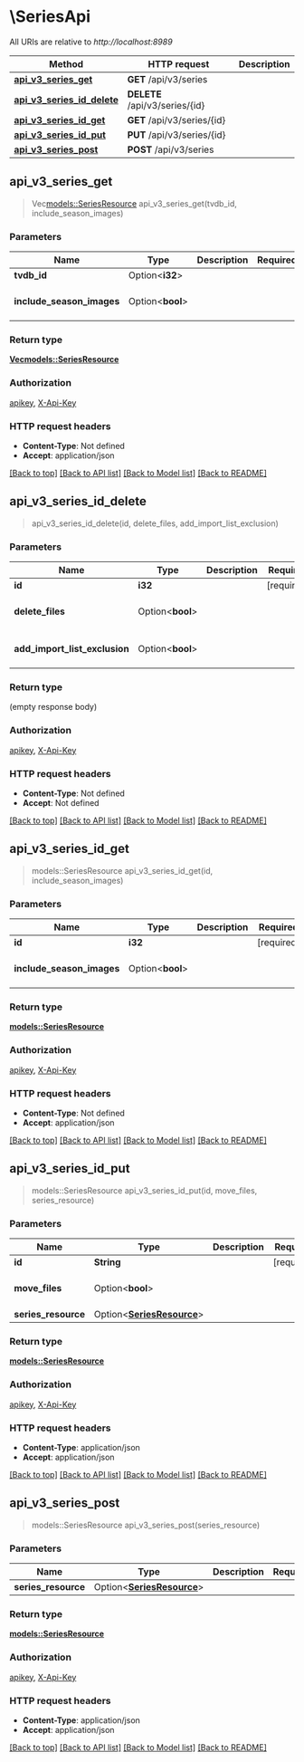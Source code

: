 # \SeriesApi

All URIs are relative to *http://localhost:8989*

Method | HTTP request | Description
------------- | ------------- | -------------
[**api_v3_series_get**](SeriesApi.md#api_v3_series_get) | **GET** /api/v3/series | 
[**api_v3_series_id_delete**](SeriesApi.md#api_v3_series_id_delete) | **DELETE** /api/v3/series/{id} | 
[**api_v3_series_id_get**](SeriesApi.md#api_v3_series_id_get) | **GET** /api/v3/series/{id} | 
[**api_v3_series_id_put**](SeriesApi.md#api_v3_series_id_put) | **PUT** /api/v3/series/{id} | 
[**api_v3_series_post**](SeriesApi.md#api_v3_series_post) | **POST** /api/v3/series | 



## api_v3_series_get

> Vec<models::SeriesResource> api_v3_series_get(tvdb_id, include_season_images)


### Parameters


Name | Type | Description  | Required | Notes
------------- | ------------- | ------------- | ------------- | -------------
**tvdb_id** | Option<**i32**> |  |  |
**include_season_images** | Option<**bool**> |  |  |[default to false]

### Return type

[**Vec<models::SeriesResource>**](SeriesResource.md)

### Authorization

[apikey](../README.md#apikey), [X-Api-Key](../README.md#X-Api-Key)

### HTTP request headers

- **Content-Type**: Not defined
- **Accept**: application/json

[[Back to top]](#) [[Back to API list]](../README.md#documentation-for-api-endpoints) [[Back to Model list]](../README.md#documentation-for-models) [[Back to README]](../README.md)


## api_v3_series_id_delete

> api_v3_series_id_delete(id, delete_files, add_import_list_exclusion)


### Parameters


Name | Type | Description  | Required | Notes
------------- | ------------- | ------------- | ------------- | -------------
**id** | **i32** |  | [required] |
**delete_files** | Option<**bool**> |  |  |[default to false]
**add_import_list_exclusion** | Option<**bool**> |  |  |[default to false]

### Return type

 (empty response body)

### Authorization

[apikey](../README.md#apikey), [X-Api-Key](../README.md#X-Api-Key)

### HTTP request headers

- **Content-Type**: Not defined
- **Accept**: Not defined

[[Back to top]](#) [[Back to API list]](../README.md#documentation-for-api-endpoints) [[Back to Model list]](../README.md#documentation-for-models) [[Back to README]](../README.md)


## api_v3_series_id_get

> models::SeriesResource api_v3_series_id_get(id, include_season_images)


### Parameters


Name | Type | Description  | Required | Notes
------------- | ------------- | ------------- | ------------- | -------------
**id** | **i32** |  | [required] |
**include_season_images** | Option<**bool**> |  |  |[default to false]

### Return type

[**models::SeriesResource**](SeriesResource.md)

### Authorization

[apikey](../README.md#apikey), [X-Api-Key](../README.md#X-Api-Key)

### HTTP request headers

- **Content-Type**: Not defined
- **Accept**: application/json

[[Back to top]](#) [[Back to API list]](../README.md#documentation-for-api-endpoints) [[Back to Model list]](../README.md#documentation-for-models) [[Back to README]](../README.md)


## api_v3_series_id_put

> models::SeriesResource api_v3_series_id_put(id, move_files, series_resource)


### Parameters


Name | Type | Description  | Required | Notes
------------- | ------------- | ------------- | ------------- | -------------
**id** | **String** |  | [required] |
**move_files** | Option<**bool**> |  |  |[default to false]
**series_resource** | Option<[**SeriesResource**](SeriesResource.md)> |  |  |

### Return type

[**models::SeriesResource**](SeriesResource.md)

### Authorization

[apikey](../README.md#apikey), [X-Api-Key](../README.md#X-Api-Key)

### HTTP request headers

- **Content-Type**: application/json
- **Accept**: application/json

[[Back to top]](#) [[Back to API list]](../README.md#documentation-for-api-endpoints) [[Back to Model list]](../README.md#documentation-for-models) [[Back to README]](../README.md)


## api_v3_series_post

> models::SeriesResource api_v3_series_post(series_resource)


### Parameters


Name | Type | Description  | Required | Notes
------------- | ------------- | ------------- | ------------- | -------------
**series_resource** | Option<[**SeriesResource**](SeriesResource.md)> |  |  |

### Return type

[**models::SeriesResource**](SeriesResource.md)

### Authorization

[apikey](../README.md#apikey), [X-Api-Key](../README.md#X-Api-Key)

### HTTP request headers

- **Content-Type**: application/json
- **Accept**: application/json

[[Back to top]](#) [[Back to API list]](../README.md#documentation-for-api-endpoints) [[Back to Model list]](../README.md#documentation-for-models) [[Back to README]](../README.md)

